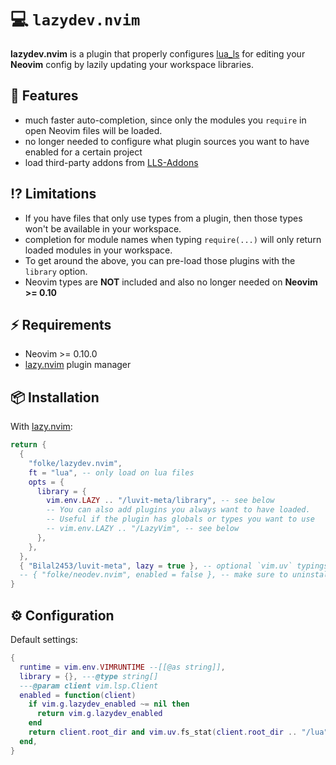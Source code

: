 # 💻 `lazydev.nvim`

**lazydev.nvim** is a plugin that properly configures [lua_ls](https://luals.github.io/)
for editing your **Neovim** config by lazily updating your
workspace libraries.

## 🚀 Features

- much faster auto-completion, since only the modules you `require`
  in open Neovim files will be loaded.
- no longer needed to configure what plugin sources you want
  to have enabled for a certain project
- load third-party addons from [LLS-Addons](https://github.com/LuaLS/LLS-Addons)

## ⁉️ Limitations

- If you have files that only use types from a plugin,
  then those types won't be available in your workspace.
- completion for module names when typing `require(...)`
  will only return loaded modules in your workspace.
- To get around the above, you can pre-load those plugins with the `library` option.
- Neovim types are **NOT** included and also no longer needed
  on **Neovim >= 0.10**

## ⚡️ Requirements

- Neovim >= 0.10.0
- [lazy.nvim](https://github.com/folke/lazy.nvim) plugin manager

## 📦 Installation

With [lazy.nvim](https://github.com/folke/lazy.nvim):

```lua
return {
  {
    "folke/lazydev.nvim",
    ft = "lua", -- only load on lua files
    opts = {
      library = {
        vim.env.LAZY .. "/luvit-meta/library", -- see below
        -- You can also add plugins you always want to have loaded.
        -- Useful if the plugin has globals or types you want to use
        -- vim.env.LAZY .. "/LazyVim", -- see below
      },
    },
  },
  { "Bilal2453/luvit-meta", lazy = true }, -- optional `vim.uv` typings
  -- { "folke/neodev.nvim", enabled = false }, -- make sure to uninstall or disable neodev.nvim
}
```

## ⚙️ Configuration

Default settings:

```lua
{
  runtime = vim.env.VIMRUNTIME --[[@as string]],
  library = {}, ---@type string[]
  ---@param client vim.lsp.Client
  enabled = function(client)
    if vim.g.lazydev_enabled ~= nil then
      return vim.g.lazydev_enabled
    end
    return client.root_dir and vim.uv.fs_stat(client.root_dir .. "/lua") and true or false
  end,
}
```
